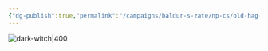 ```yaml
---
{"dg-publish":true,"permalink":"/campaigns/baldur-s-zate/np-cs/old-hag-witch/"}
---
```


![dark-witch|400](attachments/dark-witch.png)
